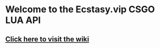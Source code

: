# Welcome to the Ecstasy.vip CSGO LUA API
## [Click here to visit the wiki](https://github.com/EcstasyVip/Ecstasy_LUA_API/wiki)
